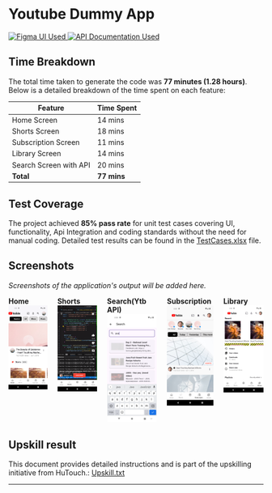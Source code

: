 # Youtube Dummy App

<p align="Left">
    <a href="https://www.figma.com/design/yWdhtIQCXtSk0BabDD5t9X/Youtube-Mobile-App-UIKit-(Community)?node-id=7-101&node-type=canvas&t=DuQy3m2UnFKVvVxc-0">
        <img src="https://upload.wikimedia.org/wikipedia/commons/3/33/Figma-logo.svg" alt="Figma UI Used" style="width: 128px; height: 32px;">
    </a>
    <a href="https://developers.google.com/youtube/v3/docs/search/list?apix_params=%7B%22q%22%3A%22java%22%7D">
        <img src="https://upload.wikimedia.org/wikipedia/commons/8/87/PDF_file_icon.svg" alt="API Documentation Used" style="width: Auto; height: 32px;">
    </a>
</p>



## Time Breakdown

The total time taken to generate the code was **77 minutes (1.28 hours)**. Below is a detailed breakdown of the time spent on each feature:

| **Feature**            | **Time Spent** |
|------------------------|----------------|
| Home Screen           | 14 mins        |
| Shorts Screen     | 18 mins        |
| Subscription Screen           | 11 mins        |
| Library Screen        | 14 mins        |
| Search Screen with API  | 20 mins        |
| **Total**              | **77 mins**   |

## Test Coverage

The project achieved **85% pass rate** for unit test cases covering UI, functionality, Api Integration and coding standards without the need for manual coding. Detailed test results can be found in the [TestCases.xlsx](https://1drv.ms/x/c/09929530ce175fd8/EQm6w1JxdxdBp6Bz7VI4LroBNZIv0tIzTdqYXho6XqEydw?e=1BdJOU) file.

## Screenshots

*Screenshots of the application's output will be added here.*

<div style="display: flex; justify-content: space-around; gap: 20px;">
    <div>
        <b>Home</b>
        <img src="assets/ss/ss1.png" alt="Home Screen" width="200"/>
    </div>
    <div>
        <b>Shorts</b>
        <img src="assets/ss/ss3.png" alt="Recipe Detail" width="200"/>
    </div>
    <div>
        <b>Search(Ytb API)</b>
        <img src="assets/ss/ss2.png" alt="Search Screen" width="200"/>
    </div>
        <div>
        <b>Subscription</b>
        <img src="assets/ss/ss4.png" alt="Search Screen" width="200"/>
    </div>
        <div>
        <b>Library</b>
        <img src="assets/ss/ss5.png" alt="Search Screen" width="200"/>
    </div>
</div>

## Upskill result

This document provides detailed instructions and is part of the upskilling initiative from HuTouch.: [Upskill.txt](upskill.txt)


---


